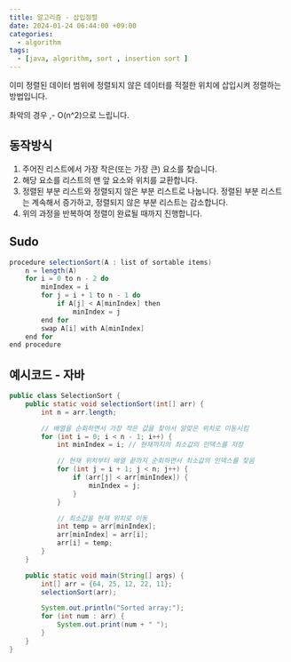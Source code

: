 ```yaml
---
title: 알고리즘 - 삽입정렬
date: 2024-01-24 06:44:00 +09:00
categories:
  - algorithm
tags:
  - [java, algorithm, sort , insertion sort ]
---
```

이미 정렬된 데이터 범위에 정렬되지 않은 데이터를 적절한 위치에 삽입시켜 정렬하는 방법입니다.

촤악의 경우 ,- O(n^2)으로 느립니다.

## 동작방식

1. 주어진 리스트에서 가장 작은(또는 가장 큰) 요소를 찾습니다.
2. 해당 요소를 리스트의 맨 앞 요소와 위치를 교환합니다.
3. 정렬된 부분 리스트와 정렬되지 않은 부분 리스트로 나눕니다. 정렬된 부분 리스트는 계속해서 증가하고, 정렬되지 않은 부분 리스트는 감소합니다.
4. 위의 과정을 반복하여 정렬이 완료될 때까지 진행합니다.

## Sudo

```java
procedure selectionSort(A : list of sortable items)
    n = length(A)
    for i = 0 to n - 2 do
        minIndex = i
        for j = i + 1 to n - 1 do
            if A[j] < A[minIndex] then
                minIndex = j
        end for
        swap A[i] with A[minIndex]
    end for
end procedure

```

## 예시코드 - 자바

```java
public class SelectionSort {
    public static void selectionSort(int[] arr) {
        int n = arr.length;

        // 배열을 순회하면서 가장 작은 값을 찾아서 알맞은 위치로 이동시킴
        for (int i = 0; i < n - 1; i++) {
            int minIndex = i; // 현재까지의 최소값의 인덱스를 저장

            // 현재 위치부터 배열 끝까지 순회하면서 최소값의 인덱스를 찾음
            for (int j = i + 1; j < n; j++) {
                if (arr[j] < arr[minIndex]) {
                    minIndex = j;
                }
            }

            // 최소값을 현재 위치로 이동
            int temp = arr[minIndex];
            arr[minIndex] = arr[i];
            arr[i] = temp;
        }
    }

    public static void main(String[] args) {
        int[] arr = {64, 25, 12, 22, 11};
        selectionSort(arr);

        System.out.println("Sorted array:");
        for (int num : arr) {
            System.out.print(num + " ");
        }
    }
}

```
